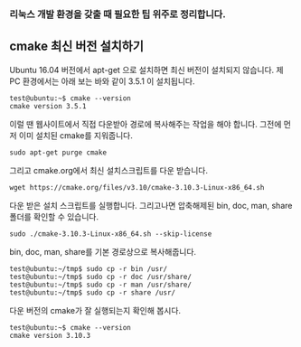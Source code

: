 ### 리눅스 개발 환경을 갖출 때 필요한 팁 위주로 정리합니다.

## cmake 최신 버전 설치하기

Ubuntu 16.04 버전에서 apt-get 으로 설치하면 최신 버전이 설치되지 않습니다.
제 PC 환경에서는 아래 보는 바와 같이 3.5.1 이 설치됩니다.

```console
test@ubuntu:~$ cmake --version
cmake version 3.5.1
```

이럴 땐 웹사이트에서 직접 다운받아 경로에 복사해주는 작업을 해야 합니다.
그전에 먼저 이미 설치된 cmake를 지워줍니다.

```console
sudo apt-get purge cmake
```

그리고 cmake.org에서 최신 설치스크립트를 다운 받습니다.

```console
wget https://cmake.org/files/v3.10/cmake-3.10.3-Linux-x86_64.sh
```

다운 받은 설치 스크립트를 실행합니다. 그리고나면 압축해제된 bin, doc, man, share 폴더를 확인할 수 있습니다.

```console
sudo ./cmake-3.10.3-Linux-x86_64.sh --skip-license
```

bin, doc, man, share를 기본 경로상으로 복사해줍니다.

```console
test@ubuntu:~/tmp$ sudo cp -r bin /usr/
test@ubuntu:~/tmp$ sudo cp -r doc /usr/share/
test@ubuntu:~/tmp$ sudo cp -r man /usr/share/
test@ubuntu:~/tmp$ sudo cp -r share /usr/
```

다운 버전의 cmake가 잘 실행되는지 확인해 봅시다.

```console
test@ubuntu:~$ cmake --version
cmake version 3.10.3
```
